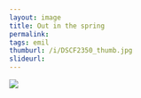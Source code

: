 ```yaml
---
layout: image
title: Out in the spring
permalink: 
tags: emil
thumburl: /i/DSCF2350_thumb.jpg
slideurl: 
---
```


![]({{site.url}}/i/DSCF2350_thumb.jpg)
